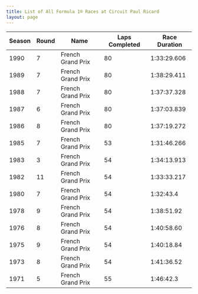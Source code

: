 ```yaml
---
title: List of All Formula 1® Races at Circuit Paul Ricard
layout: page
---
```



| Season | Round | Name | Laps Completed | Race Duration |
|--|--|--|--|--|
| 1990 | 7 | French Grand Prix | 80 | 1:33:29.606 |
| 1989 | 7 | French Grand Prix | 80 | 1:38:29.411 |
| 1988 | 7 | French Grand Prix | 80 | 1:37:37.328 |
| 1987 | 6 | French Grand Prix | 80 | 1:37:03.839 |
| 1986 | 8 | French Grand Prix | 80 | 1:37:19.272 |
| 1985 | 7 | French Grand Prix | 53 | 1:31:46.266 |
| 1983 | 3 | French Grand Prix | 54 | 1:34:13.913 |
| 1982 | 11 | French Grand Prix | 54 | 1:33:33.217 |
| 1980 | 7 | French Grand Prix | 54 | 1:32:43.4 |
| 1978 | 9 | French Grand Prix | 54 | 1:38:51.92 |
| 1976 | 8 | French Grand Prix | 54 | 1:40:58.60 |
| 1975 | 9 | French Grand Prix | 54 | 1:40:18.84 |
| 1973 | 8 | French Grand Prix | 54 | 1:41:36.52 |
| 1971 | 5 | French Grand Prix | 55 | 1:46:42.3 |


